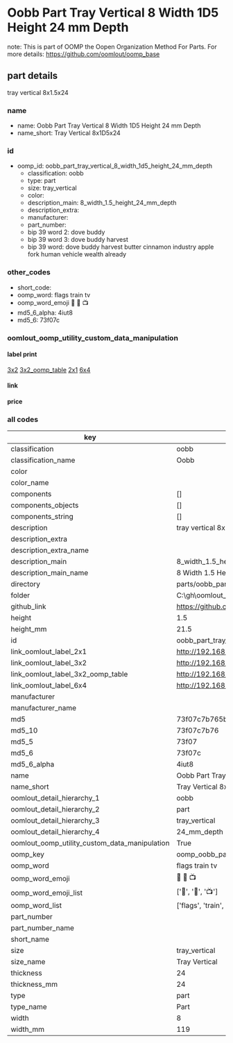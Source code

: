 # Oobb Part Tray Vertical 8 Width 1D5 Height 24 mm Depth  

note: This is part of OOMP the Oopen Organization Method For Parts. For more details: https://github.com/oomlout/oomp_base

##  part details
  



tray vertical 8x1.5x24



### name
* name: Oobb Part Tray Vertical 8 Width 1D5 Height 24 mm Depth
* name_short: Tray Vertical 8x1D5x24 
### id
* oomp_id: oobb_part_tray_vertical_8_width_1d5_height_24_mm_depth
  * classification: oobb
  * type: part
  * size: tray_vertical
  * color: 
  * description_main: 8_width_1.5_height_24_mm_depth
  * description_extra: 
  * manufacturer: 
  * part_number: 
  * bip 39 word 2: dove buddy
  * bip 39 word 3: dove buddy harvest
  * bip 39 word: dove buddy harvest butter cinnamon industry apple fork human vehicle wealth already

### other_codes
* short_code: 
* oomp_word: flags train tv
* oomp_word_emoji :flags: :train: :tv:
* md5_6_alpha: 4iut8
* md5_6: 73f07c






### oomlout_oomp_utility_custom_data_manipulation
#### label print
[3x2](http://192.168.1.245:1112/?label=oomp%204iut8)
[3x2_oomp_table](http://192.168.1.108:1112/?label=oomp%204iut8)
[2x1](http://192.168.1.242:1112/?label=oomp%204iut8)
[6x4](http://192.168.1.55:1112/?label=oomp%204iut8)    

#### link

                              

#### price







### all codes 
| key | value |  
| --- | --- |  
| classification | oobb |  
| classification_name | Oobb |  
| color |  |  
| color_name |  |  
| components | [] |  
| components_objects | [] |  
| components_string | [] |  
| description | tray vertical 8x1.5x24 |  
| description_extra |  |  
| description_extra_name |  |  
| description_main | 8_width_1.5_height_24_mm_depth |  
| description_main_name | 8 Width 1.5 Height 24 mm Depth |  
| directory | parts/oobb_part_tray_vertical_8_width_1d5_height_24_mm_depth |  
| folder | C:\gh\oomlout_oobb_version_4_generated_parts\parts\oobb_part_tray_vertical_8_width_1d5_height_24_mm_depth |  
| github_link | https://github.com/oomlout/oomlout_oomp_part_src/tree/main/parts/oobb_part_tray_vertical_8_width_1d5_height_24_mm_depth |  
| height | 1.5 |  
| height_mm | 21.5 |  
| id | oobb_part_tray_vertical_8_width_1d5_height_24_mm_depth |  
| link_oomlout_label_2x1 | http://192.168.1.242:1112/?label=oomp%204iut8 |  
| link_oomlout_label_3x2 | http://192.168.1.245:1112/?label=oomp%204iut8 |  
| link_oomlout_label_3x2_oomp_table | http://192.168.1.108:1112/?label=oomp%204iut8 |  
| link_oomlout_label_6x4 | http://192.168.1.55:1112/?label=oomp%204iut8 |  
| manufacturer |  |  
| manufacturer_name |  |  
| md5 | 73f07c7b765b6155cc9481f4d2c75a0e |  
| md5_10 | 73f07c7b76 |  
| md5_5 | 73f07 |  
| md5_6 | 73f07c |  
| md5_6_alpha | 4iut8 |  
| name | Oobb Part Tray Vertical 8 Width 1D5 Height 24 mm Depth |  
| name_short | Tray Vertical 8x1D5x24  |  
| oomlout_detail_hierarchy_1 | oobb |  
| oomlout_detail_hierarchy_2 | part |  
| oomlout_detail_hierarchy_3 | tray_vertical |  
| oomlout_detail_hierarchy_4 | 24_mm_depth |  
| oomlout_oomp_utility_custom_data_manipulation | True |  
| oomp_key | oomp_oobb_part_tray_vertical_8_width_1d5_height_24_mm_depth |  
| oomp_word | flags train tv |  
| oomp_word_emoji | :flags: :train: :tv: |  
| oomp_word_emoji_list | [':flags:', ':train:', ':tv:'] |  
| oomp_word_list | ['flags', 'train', 'tv'] |  
| part_number |  |  
| part_number_name |  |  
| short_name |  |  
| size | tray_vertical |  
| size_name | Tray Vertical |  
| thickness | 24 |  
| thickness_mm | 24 |  
| type | part |  
| type_name | Part |  
| width | 8 |  
| width_mm | 119 |  
